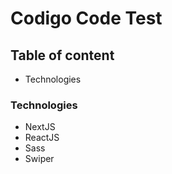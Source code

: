 # Codigo Code Test

## Table of content

-   Technologies

### Technologies

-   NextJS
-   ReactJS
-   Sass
-   Swiper
